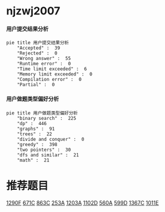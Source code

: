 # njzwj2007

<!-- tabs:start -->



#### **用户提交结果分析**

```mermaid
pie title 用户提交结果分析
    "Accepted" :  39
    "Rejected" :  0
    "Wrong answer" :  55
    "Runtime error" :  0
    "Time limit exceeded" :  6
    "Memory limit exceeded" :  0
    "Compilation error" :  0
    "Partial" :  0
```

#### **用户做题类型偏好分析**

```mermaid
pie title 用户做题类型偏好分析
    "binary search" :  225
    "dp" :  446
    "graphs" :  91
    "trees" :  22
    "divide and conquer" :  0
    "greedy" :  398
    "two pointers" :  30
    "dfs and similar" :  21
    "math" :  21
```



<!-- tabs:end -->
# 推荐题目
[1290F](https://codeforces.com/contest/1290/problem/F)
[671C](https://codeforces.com/contest/671/problem/C)
[863C](https://codeforces.com/contest/863/problem/C)
[253A](https://codeforces.com/contest/253/problem/A)
[1203A](https://codeforces.com/contest/1203/problem/A)
[1102D](https://codeforces.com/contest/1102/problem/D)
[560A](https://codeforces.com/contest/560/problem/A)
[599D](https://codeforces.com/contest/599/problem/D)
[1367C](https://codeforces.com/contest/1367/problem/C)
[1011E](https://codeforces.com/contest/1011/problem/E)
